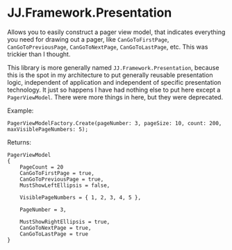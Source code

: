 ﻿# JJ.Framework.Presentation

Allows you to easily construct a pager view model, that indicates everything you need for drawing out a pager, like `CanGoToFirstPage`, `CanGoToPreviousPage`, `CanGoToNextPage`, `CanGoToLastPage`, etc. This was trickier than I thought.

This library is more generally named `JJ.Framework.Presentation`, because this is the spot in my architecture to put generally reusable presentation logic, independent of application and independent of specific presentation technology. It just so happens I have had nothing else to put here except a `PagerViewModel`. There were more things in here, but they were deprecated.

Example:

	PagerViewModelFactory.Create(pageNumber: 3, pageSize: 10, count: 200, maxVisiblePageNumbers: 5);

Returns:

	PagerViewModel
	{
		PageCount = 20
		CanGoToFirstPage = true,
		CanGoToPreviousPage = true,
		MustShowLeftEllipsis = false,

		VisiblePageNumbers = { 1, 2, 3, 4, 5 },

		PageNumber = 3,

		MustShowRightEllipsis = true,
		CanGoToNextPage = true, 
		CanGoToLastPage = true
	}
